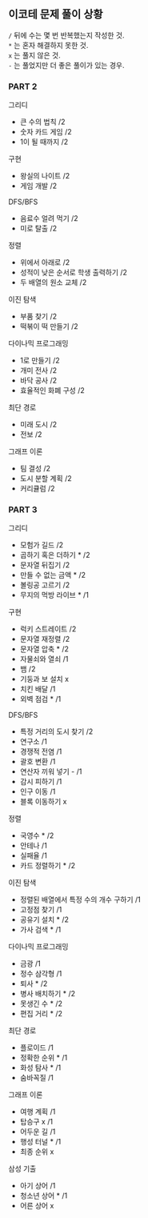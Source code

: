 
## 이코테 문제 풀이 상황
`/` 뒤에 수는 몇 번 반복했는지 작성한 것.   
`*` 는 혼자 해결하지 못한 것.   
`x` 는 풀지 않은 것.   
`-` 는 풀었지만 더 좋은 풀이가 있는 경우.

### PART 2
그리디
- 큰 수의 법칙 /2
- 숫자 카드 게임 /2
- 1이 될 때까지 /2

구현
- 왕실의 나이트 /2
- 게임 개발 /2

DFS/BFS
- 음료수 얼려 먹기 /2
- 미로 탈출 /2

정렬
- 위에서 아래로 /2
- 성적이 낮은 순서로 학생 출력하기 /2
- 두 배열의 원소 교체 /2

이진 탐색
- 부품 찾기 /2
- 떡볶이 떡 만들기 /2

다이나믹 프로그래밍
- 1로 만들기 /2
- 개미 전사 /2
- 바닥 공사 /2
- 효율적인 화폐 구성 /2

최단 경로
- 미래 도시 /2
- 전보 /2

그래프 이론
- 팀 결성 /2
- 도시 분할 계획 /2
- 커리큘럼 /2


### PART 3
그리디
- 모험가 길드 /2
- 곱하기 혹은 더하기 * /2
- 문자열 뒤집기 /2
- 만들 수 없는 금액 * /2
- 볼링공 고르기 /2
- 무지의 먹방 라이브 * /1

구현
- 럭키 스트레이트 /2
- 문자열 재정렬 /2
- 문자열 압축 * /2
- 자물쇠와 열쇠 /1
- 뱀 /2
- 기둥과 보 설치 x
- 치킨 배달 /1
- 외벽 점검 * /1

DFS/BFS
- 특정 거리의 도시 찾기 /2
- 연구소 /1
- 경쟁적 전염 /1
- 괄호 변환 /1
- 연산자 끼워 넣기 - /1
- 감시 피하기 /1
- 인구 이동 /1
- 블록 이동하기 x

정렬
- 국영수 * /2
- 안테나 /1
- 실패율 /1
- 카드 정렬하기 * /2

이진 탐색
- 정렬된 배열에서 특정 수의 개수 구하기 /1
- 고정점 찾기 /1
- 공유기 설치 * /2
- 가사 검색 * /1

다이나믹 프로그래밍
- 금광 /1
- 정수 삼각형 /1
- 퇴사 * /2
- 병사 배치하기 * /2
- 못생긴 수 * /2
- 편집 거리 * /2

최단 경로
- 플로이드 /1
- 정확한 순위 * /1
- 화성 탐사 * /1
- 숨바꼭질 /1

그래프 이론
- 여행 계획 /1
- 탑승구 x /1
- 어두운 길 /1
- 행성 터널 * /1
- 최종 순위 x

삼성 기출
- 아기 상어 /1
- 청소년 상어 * /1
- 어른 상어 x
